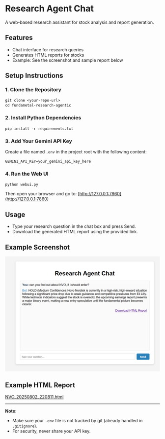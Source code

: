 # Research Agent Chat

A web-based research assistant for stock analysis and report generation.

## Features
- Chat interface for research queries
- Generates HTML reports for stocks
- Example: See the screenshot and sample report below

## Setup Instructions

### 1. Clone the Repository
```
git clone <your-repo-url>
cd fundametal-research-agentic
```

### 2. Install Python Dependencies
```
pip install -r requirements.txt
```

### 3. Add Your Gemini API Key
Create a file named `.env` in the project root with the following content:
```
GEMINI_API_KEY=your_gemini_api_key_here
```

### 4. Run the Web UI
```
python webui.py
```
Then open your browser and go to: [http://127.0.0.1:7860](http://127.0.0.1:7860)

## Usage
- Type your research question in the chat box and press Send.
- Download the generated HTML report using the provided link.

## Example Screenshot

![Research Agent Chat Screenshot](attachments/web_interface.png)

## Example HTML Report
[NVO_20250802_220811.html](attachments/NVO_20250802_220811.html)

---

**Note:**
- Make sure your `.env` file is not tracked by git (already handled in `.gitignore`).
- For security, never share your API key.
